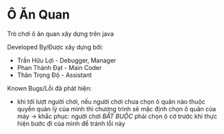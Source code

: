 # Ô Ăn Quan
Trò chơi ô ăn quan xây dựng trên java

Developed By/Được xây dựng bởi:
- Trần Hữu Lợi - Debugger, Manager
- Phan Thành Đạt - Main Coder
- Thân Trọng Độ - Assistant

Known Bugs/Lỗi đã phát hiện:
- khi tới lượt người chơi, nếu người chơi chưa chọn ô quân nào thuộc quyền quản lý của mình thì chương trình sẽ mặc định chọn ô quân của máy
-> khắc phục: người chơi *BẮT BUỘC* phải chọn ô cờ trước khi thực hiện bước đi của mình để tránh lỗi này
